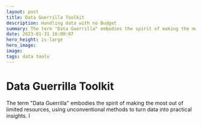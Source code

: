 ```yaml
---
layout: post
title: Data Guerrilla Toolkit
description: Handling data with no Budget
summary: The term "Data Guerrilla" embodies the spirit of making the most out of limited resources, using unconventional methods to turn data into practical insights.
date: 2023-01-31 16:00:07
hero_height: is-large
hero_image: 
image: 
tags: data tools
---
```

# Data Guerrilla Toolkit

 The term "Data Guerrilla" embodies the spirit of making the most out of limited resources, using unconventional methods to turn data into practical insights.
I